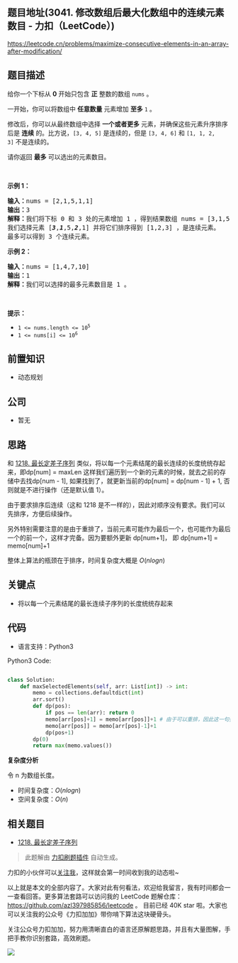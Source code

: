 
## 题目地址(3041. 修改数组后最大化数组中的连续元素数目 - 力扣（LeetCode）)

https://leetcode.cn/problems/maximize-consecutive-elements-in-an-array-after-modification/

## 题目描述

<p>给你一个下标从 <strong>0</strong>&nbsp;开始只包含 <strong>正</strong>&nbsp;整数的数组&nbsp;<code>nums</code>&nbsp;。</p>

<p>一开始，你可以将数组中 <strong>任意数量</strong> 元素增加 <strong>至多</strong> <code>1</code> 。</p>

<p>修改后，你可以从最终数组中选择 <strong>一个或者更多</strong>&nbsp;元素，并确保这些元素升序排序后是 <strong>连续</strong>&nbsp;的。比方说，<code>[3, 4, 5]</code> 是连续的，但是&nbsp;<code>[3, 4, 6]</code> 和&nbsp;<code>[1, 1, 2, 3]</code>&nbsp;不是连续的。</p>

<p>请你返回 <strong>最多</strong>&nbsp;可以选出的元素数目。</p>

<p>&nbsp;</p>

<p><strong class="example">示例 1：</strong></p>

<pre><b>输入：</b>nums = [2,1,5,1,1]
<b>输出：</b>3
<b>解释：</b>我们将下标 0 和 3 处的元素增加 1 ，得到结果数组 nums = [3,1,5,2,1] 。
我们选择元素 [<em><strong>3</strong></em>,<em><strong>1</strong></em>,5,<em><strong>2</strong></em>,1] 并将它们排序得到 [1,2,3] ，是连续元素。
最多可以得到 3 个连续元素。</pre>

<p><strong class="example">示例 2：</strong></p>

<pre><b>输入：</b>nums = [1,4,7,10]
<b>输出：</b>1
<b>解释：</b>我们可以选择的最多元素数目是 1 。
</pre>

<p>&nbsp;</p>

<p><strong>提示：</strong></p>

<ul>
	<li><code>1 &lt;= nums.length &lt;= 10<sup>5</sup></code></li>
	<li><code>1 &lt;= nums[i] &lt;= 10<sup>6</sup></code></li>
</ul>


## 前置知识

- 动态规划

## 公司

- 暂无

## 思路

和 [1218. 最长定差子序列](./1218.longest-arithmetic-subsequence-of-given-difference.md) 类似，将以每一个元素结尾的最长连续的长度统统存起来，即dp[num] = maxLen 这样我们遍历到一个新的元素的时候，就去之前的存储中去找dp[num - 1], 如果找到了，就更新当前的dp[num] = dp[num - 1] + 1, 否则就是不进行操作（还是默认值 1）。

由于要求排序后连续（这和 1218 是不一样的），因此对顺序没有要求。我们可以先排序，方便后续操作。

另外特别需要注意的是由于重排了，当前元素可能作为最后一个，也可能作为最后一个的前一个，这样才完备。因为要额外更新 dp[num+1]， 即 dp[num+1] = memo[num]+1

整体上算法的瓶颈在于排序，时间复杂度大概是 $O(nlogn)$

## 关键点

- 将以每一个元素结尾的最长连续子序列的长度统统存起来

## 代码

- 语言支持：Python3

Python3 Code:

```python

class Solution:
    def maxSelectedElements(self, arr: List[int]) -> int:
        memo = collections.defaultdict(int)
        arr.sort()
        def dp(pos):
            if pos == len(arr): return 0
            memo[arr[pos]+1] = memo[arr[pos]]+1 # 由于可以重排，因此这一句要写
            memo[arr[pos]] = memo[arr[pos]-1]+1
            dp(pos+1)
        dp(0)
        return max(memo.values())


```


**复杂度分析**

令 n 为数组长度。

- 时间复杂度：$O(nlogn)$
- 空间复杂度：$O(n)$


## 相关题目

- [1218. 最长定差子序列](./1218.longest-arithmetic-subsequence-of-given-difference.md)

> 此题解由 [力扣刷题插件](https://leetcode-pp.github.io/leetcode-cheat/?tab=solution-template) 自动生成。 

力扣的小伙伴可以[关注我](https://leetcode-cn.com/u/fe-lucifer/)，这样就会第一时间收到我的动态啦~

以上就是本文的全部内容了。大家对此有何看法，欢迎给我留言，我有时间都会一一查看回答。更多算法套路可以访问我的 LeetCode 题解仓库：https://github.com/azl397985856/leetcode 。 目前已经 40K star 啦。大家也可以关注我的公众号《力扣加加》带你啃下算法这块硬骨头。

关注公众号力扣加加，努力用清晰直白的语言还原解题思路，并且有大量图解，手把手教你识别套路，高效刷题。

![](https://p.ipic.vip/h9nm77.jpg)